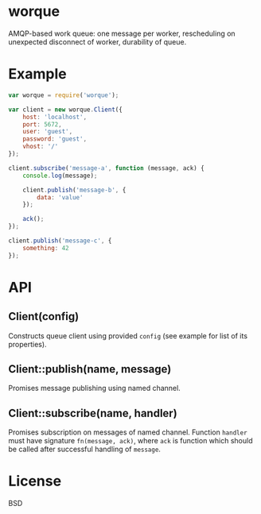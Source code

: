 # worque

AMQP-based work queue: one message per worker, rescheduling on unexpected disconnect of worker, durability of queue.

# Example

```js
var worque = require('worque');

var client = new worque.Client({
	host: 'localhost',
	port: 5672,
	user: 'guest',
	password: 'guest',
	vhost: '/'
});

client.subscribe('message-a', function (message, ack) {
	console.log(message);

	client.publish('message-b', {
		data: 'value'
	});

	ack();
});

client.publish('message-c', {
	something: 42
});
```

# API

## Client(config)

Constructs queue client using provided `config` (see example for list of its properties).

## Client::publish(name, message)

Promises message publishing using named channel.

## Client::subscribe(name, handler)

Promises subscription on messages of named channel. Function `handler` must have signature `fn(message, ack)`, where `ack` is function which should be called after successful handling of `message`.

# License

BSD
